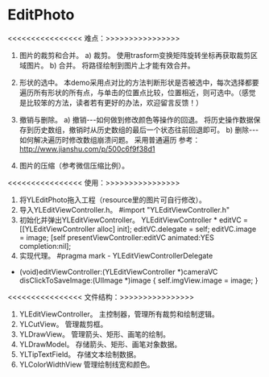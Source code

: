 # EditPhoto

<<<<<<<<<<<<<<<< 难点：>>>>>>>>>>>>>>>>
1.	图片的裁剪和合并。
a)	裁剪。
使用trasform变换矩阵旋转坐标再获取裁剪区域图片。
b)	合并。
将路径绘制到图片上才能有效合并。

2.	形状的选中。
本demo采用点对比的方法判断形状是否被选中，每次选择都要遍历所有形状的所有点，与单击的位置点比较，位置相近，则可选中。（感觉是比较笨的方法，读者若有更好的办法，欢迎留言反馈！）

3.	撤销与删除。
a)	撤销---如何做到修改颜色等操作的回退。
将历史操作数据保存到历史数组，撤销时从历史数组的最后一个状态往前回退即可。
b)	删除---如何解决遍历时修改数组崩溃问题。
采用普通遍历
参考：http://www.jianshu.com/p/500c6f9f38d1

4.	图片的压缩（参考微信压缩比例）。


<<<<<<<<<<<<<<<< 使用：>>>>>>>>>>>>>>>>
1.	将YLEditPhoto拖入工程（resource里的图片可自行修改）。
2.	导入YLEditViewController.h。
#import "YLEditViewController.h"
3.	初始化并弹出YLEditViewController。
YLEditViewController * editVC = [[YLEditViewController alloc] init];
editVC.delegate = self;
editVC.image = image;
[self presentViewController:editVC animated:YES completion:nil];
4.	实现代理。
#pragma mark - YLEditViewControllerDelegate
- (void)editViewController:(YLEditViewController *)cameraVC disClickToSaveImage:(UIImage *)image
{
    self.imgView.image = image;
}


<<<<<<<<<<<<<<<< 文件结构：>>>>>>>>>>>>>>>>
1.	YLEditViewController。
主控制器，管理所有裁剪和绘制逻辑。
2.	YLCutView。
管理裁剪框。
3.	YLDrawView。
管理箭头、矩形、画笔的绘制。
4.	YLDrawModel。
存储箭头、矩形、画笔对象数据。
5.	YLTipTextField。
存储文本绘制数据。
6.	YLColorWidthView
管理绘制线宽和颜色。
